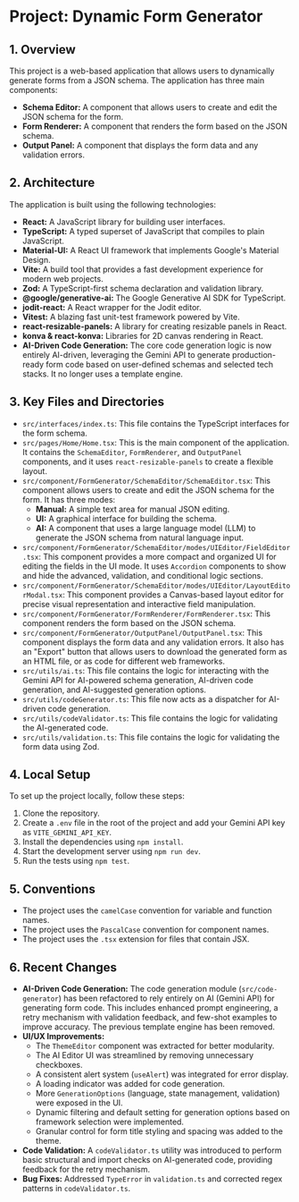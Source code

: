 # Project: Dynamic Form Generator

## 1. Overview

This project is a web-based application that allows users to dynamically generate forms from a JSON schema. The application has three main components:

*   **Schema Editor:** A component that allows users to create and edit the JSON schema for the form.
*   **Form Renderer:** A component that renders the form based on the JSON schema.
*   **Output Panel:** A component that displays the form data and any validation errors.

## 2. Architecture

The application is built using the following technologies:

*   **React:** A JavaScript library for building user interfaces.
*   **TypeScript:** A typed superset of JavaScript that compiles to plain JavaScript.
*   **Material-UI:** A React UI framework that implements Google's Material Design.
*   **Vite:** A build tool that provides a fast development experience for modern web projects.
*   **Zod:** A TypeScript-first schema declaration and validation library.
*   **@google/generative-ai:** The Google Generative AI SDK for TypeScript.
*   **jodit-react:** A React wrapper for the Jodit editor.
*   **Vitest:** A blazing fast unit-test framework powered by Vite.
*   **react-resizable-panels:** A library for creating resizable panels in React.
*   **konva & react-konva:** Libraries for 2D canvas rendering in React.
*   **AI-Driven Code Generation:** The core code generation logic is now entirely AI-driven, leveraging the Gemini API to generate production-ready form code based on user-defined schemas and selected tech stacks. It no longer uses a template engine.

## 3. Key Files and Directories

*   `src/interfaces/index.ts`: This file contains the TypeScript interfaces for the form schema.
*   `src/pages/Home/Home.tsx`: This is the main component of the application. It contains the `SchemaEditor`, `FormRenderer`, and `OutputPanel` components, and it uses `react-resizable-panels` to create a flexible layout.
*   `src/component/FormGenerator/SchemaEditor/SchemaEditor.tsx`: This component allows users to create and edit the JSON schema for the form. It has three modes:
    *   **Manual:** A simple text area for manual JSON editing.
    *   **UI:** A graphical interface for building the schema.
    *   **AI:** A component that uses a large language model (LLM) to generate the JSON schema from natural language input.
*   `src/component/FormGenerator/SchemaEditor/modes/UIEditor/FieldEditor.tsx`: This component provides a more compact and organized UI for editing the fields in the UI mode. It uses `Accordion` components to show and hide the advanced, validation, and conditional logic sections.
*   `src/component/FormGenerator/SchemaEditor/modes/UIEditor/LayoutEditorModal.tsx`: This component provides a Canvas-based layout editor for precise visual representation and interactive field manipulation.
*   `src/component/FormGenerator/FormRenderer/FormRenderer.tsx`: This component renders the form based on the JSON schema.
*   `src/component/FormGenerator/OutputPanel/OutputPanel.tsx`: This component displays the form data and any validation errors. It also has an "Export" button that allows users to download the generated form as an HTML file, or as code for different web frameworks.
*   `src/utils/ai.ts`: This file contains the logic for interacting with the Gemini API for AI-powered schema generation, AI-driven code generation, and AI-suggested generation options.
*   `src/utils/codeGenerator.ts`: This file now acts as a dispatcher for AI-driven code generation.
*   `src/utils/codeValidator.ts`: This file contains the logic for validating the AI-generated code.
*   `src/utils/validation.ts`: This file contains the logic for validating the form data using Zod.

## 4. Local Setup

To set up the project locally, follow these steps:

1.  Clone the repository.
2.  Create a `.env` file in the root of the project and add your Gemini API key as `VITE_GEMINI_API_KEY`.
3.  Install the dependencies using `npm install`.
4.  Start the development server using `npm run dev`.
5.  Run the tests using `npm test`.

## 5. Conventions

*   The project uses the `camelCase` convention for variable and function names.
*   The project uses the `PascalCase` convention for component names.
*   The project uses the `.tsx` extension for files that contain JSX.

## 6. Recent Changes

*   **AI-Driven Code Generation:** The code generation module (`src/code-generator`) has been refactored to rely entirely on AI (Gemini API) for generating form code. This includes enhanced prompt engineering, a retry mechanism with validation feedback, and few-shot examples to improve accuracy. The previous template engine has been removed.
*   **UI/UX Improvements:**
    *   The `ThemeEditor` component was extracted for better modularity.
    *   The AI Editor UI was streamlined by removing unnecessary checkboxes.
    *   A consistent alert system (`useAlert`) was integrated for error display.
    *   A loading indicator was added for code generation.
    *   More `GenerationOptions` (language, state management, validation) were exposed in the UI.
    *   Dynamic filtering and default setting for generation options based on framework selection were implemented.
    *   Granular control for form title styling and spacing was added to the theme.
*   **Code Validation:** A `codeValidator.ts` utility was introduced to perform basic structural and import checks on AI-generated code, providing feedback for the retry mechanism.
*   **Bug Fixes:** Addressed `TypeError` in `validation.ts` and corrected regex patterns in `codeValidator.ts`.